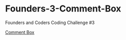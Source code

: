 # Founders-3-Comment-Box
Founders and Coders Coding Challenge #3

[Comment Box](https://psydwinder.github.io/Founders-3-Comment-Box/)
